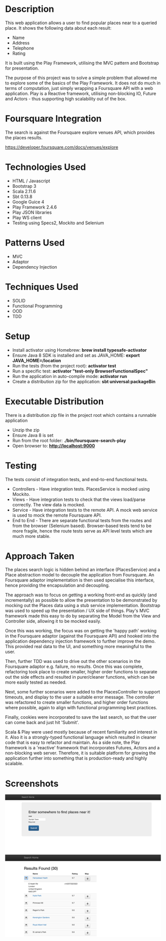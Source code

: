 # Description

This web application allows a user to find popular places near to a queried place. It shows the following data about each result:

- Name
- Address
- Telephone
- Rating

It is built using the Play Framework, utilising the MVC pattern and Bootstrap for presentation. 

The purpose of this project was to solve a simple problem that allowed me to explore some of the basics of the Play Framework. It does not do much in terms of computation, just simply wrapping a Foursquare API with a web application. Play is a Reactive framework, utilising non-blocking IO, Future and Actors - thus supporting high scalability out of the box.

# Foursquare Integration

The search is against the Foursquare explore venues API, which provides the places results.

https://developer.foursquare.com/docs/venues/explore

# Technologies Used

- HTML / Javascript
- Bootstrap 3
- Scala 2.11.6
- Sbt 0.13.8
- Google Guice 4
- Play Framework 2.4.6
- Play JSON libraries
- Play WS client
- Testing using Specs2, Mockito and Selenium

# Patterns Used

- MVC
- Adaptor
- Dependency Injection

# Techniques Used

- SOLID
- Functional Programming
- OOD
- TDD

# Setup

- Install activator using Homebrew:
    **brew install typesafe-activator**
- Ensure Java 8 SDK is installed and set as JAVA_HOME:
    **export JAVA_HOME=/location**
- Run the tests (from the project root):
    **activator test**
- Run a specific test:
    **activator "test-only BrowserFunctionalSpec"**
- Run the application in auto-compile mode:
    **activator run**
- Create a distribution zip for the application:
    **sbt universal:packageBin**

# Executable Distribution

There is a distribution zip file in the project root which contains a runnable application

- Unzip the zip
- Ensure Java 8 is set
- Run from the root folder:
    **./bin/foursquare-search-play**
- Open browser to:
    **[http://localhost:9000](http://localhost:9000)**

# Testing

The tests consist of integration tests, and end-to-end functional tests.

- Controllers - Have integration tests. PlacesService is mocked using Mockito.
- Views - Have integration tests to check that the views load/parse correctly. The view data is mocked.
- Service - Have integration tests to the remote API. A mock web service is used to mock the remote Foursquare API.
- End to End - There are separate functional tests from the routes and from the browser (Selenium based). Browser-based tests tend to be more fragile, hence the route tests serve as API level tests which are much more stable.

# Approach Taken

The places search logic is hidden behind an interface (PlacesService) and a Place abstraction model to decouple the application from Foursquare. An Foursquare adaptor implementation is then used specialise this interface, hence providing the encapsulation and decoupling.

The approach was to focus on getting a working front-end as quickly (and incrementally) as possible to allow the presentation to be demonstrated by mocking out the Places data using a stub service implementation. Bootstrap was used to speed up the presentation / UX side of things. Play's MVC framework made this easy to do by separating the Model from the View and Controller side, allowing it to be mocked easily.

Once this was working, the focus was on getting the 'happy path' working in the Foursquare adaptor (against the Foursquare API) and hooked into the application dependency injection framework to further improve the demo. This provided real data to the UI, and something more meaningful to the user.

Then, further TDD was used to drive out the other scenarios in the Foursquare adaptor e.g. failure, no results. Once this was complete, refactoring took place to create smaller, higher order functions to separate out the side effects and resulted in purer/cleaner functions, which can be more easily tested as needed.

Next, some further scenarios were added to the PlacesController to support timeouts, and display to the user a suitable error message. The controller was refactored to create smaller functions, and higher order functions where possible, again to align with functional programming best practices.

Finally, cookies were incorporated to save the last search, so that the user can come back and just hit 'Submit'.

Scala & Play were used mostly because of recent familiarity and interest in it. Also it is a strongly-typed functional language which resulted in cleaner code that is easy to refactor and maintain. As a side note, the Play framework is a 'reactive' framework that incorporates Futures, Actors and a non-blocking web server. Therefore, it is suitable platform for growing the application further into something that is production-ready and highly scalable.

# Screenshots
![ScreenShot Index](https://raw.githubusercontent.com/spiritedtechie/foursquare-app-play/master/search_index.png)
![ScreenShot Results](https://raw.githubusercontent.com/spiritedtechie/foursquare-app-play/master/search_results.png)



